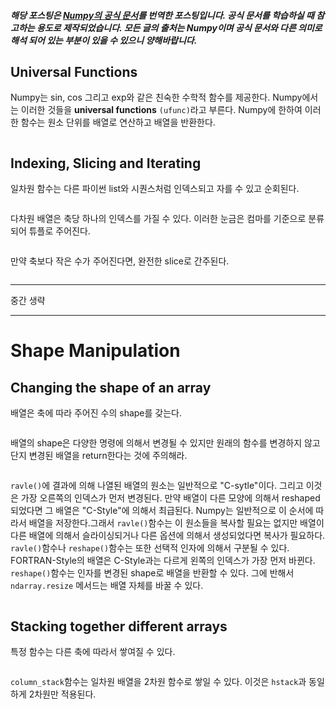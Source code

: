 ##### 해당 포스팅은 [Numpy의 공식 문서](https://numpy.org/devdocs/user/quickstart.html)를 번역한 포스팅입니다. 공식 문서를 학습하실 때 참고하는 용도로 제작되었습니다. 모든 글의 출처는 Numpy이며 공식 문서와 다른 의미로해석 되어 있는 부분이 있을 수 있으니 양해바랍니다.

## Universal Functions
Numpy는 sin, cos 그리고 exp와 같은 친숙한 수학적 함수를 제공한다. Numpy에서는 이러한 것들을 **universal functions** `(ufunc)`라고 부른다. Numpy에 한하여 이러한 함수는 원소 단위를 배열로 연산하고 배열을 반환한다.
```
```

## Indexing, Slicing and Iterating
일차원 함수는 다른 파이썬 list와 시퀀스처럼 인덱스되고 자를 수 있고 순회된다.
```
```
다차원 배열은 축당 하나의 인덱스를 가질 수 있다. 이러한 눈금은 컴마를 기준으로 분류되어 튜플로 주어진다.

```
```
만약 축보다 작은 수가 주어진다면, 완전한 slice로 간주된다.

```
```
_ _ _
중간 생략
_ _ _

# Shape Manipulation
## Changing the shape of an array
배열은 축에 따라 주어진 수의 shape를 갖는다.
```
```
배열의 shape은 다양한 명령에 의해서 변경될 수 있지만 원래의 함수를 변경하지 않고 단지 변경된 배열을 return한다는 것에 주의해라.

```
```

`ravle()`에 결과에 의해 나열된 배열의 원소는 일반적으로 "C-sytle"이다. 그리고 이것은 가장 오른쪽의 인덱스가 먼저 변경된다. 만약 배열이 다른 모양에 의해서 reshaped 되었다면 그 배열은 "C-Style"에 의해서 최급된다. Numpy는 일반적으로 이 순서에 따라서 배열을 저장한다.그래서 
`ravle()`함수는 이 원소들을 복사할 필요는 없지만 배열이 다른 배열에 의해서 슬라이싱되거나 다른 옵션에 의해서 생성되었다면 복사가 필요하다. `ravle()`함수나 `reshape()`함수는 또한 선택적 인자에 의해서 구분될 수 있다. FORTRAN-Style의 배열은 C-Style과는 다르게 왼쪽의 인덱스가 가장 먼저 바뀐다.
`reshape()`함수는 인자를 변경된 shape로 배열을 반환할 수 있다. 그에 반해서 `ndarray.resize` 메서드는 배열 자체를 바꿀 수 있다.
```
```

## Stacking together different arrays
특정 함수는 다른 축에 따라서 쌓여질 수 있다.
```
```
`column_stack`함수는 일차원 배열을 2차원 함수로 쌓일 수 있다. 이것은 `hstack`과 동일하게 2차원만 적용된다.
```